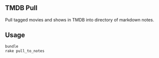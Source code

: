 
## TMDB Pull

Pull tagged movies and shows in TMDB into directory of markdown notes.

## Usage

```sh
bundle
rake pull_to_notes
```


